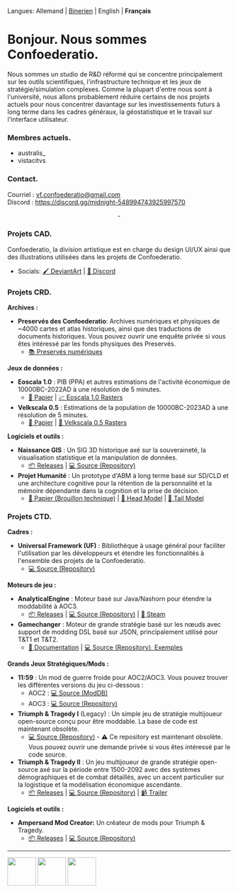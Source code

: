 Langues: Allemand | [Binerien](https://github.com/Confoederatio/Confoederatio/blob/main/README_BN.md) | English | **Français**

# Bonjour. Nous sommes Confoederatio.

Nous sommes un studio de R&D réformé qui se concentre principalement sur les outils scientifiques, l'infrastructure technique et les jeux de stratégie/simulation complexes. Comme la plupart d'entre nous sont à l'université, nous allons probablement réduire certains de nos projets actuels pour nous concentrer davantage sur les investissements futurs à long terme dans les cadres généraux, la géostatistique et le travail sur l'interface utilisateur.

### Membres actuels.
- australis_
- vistacitvs

### Contact.

Courriel : vf.confoederatio@gmail.com<br>
Discord : https://discord.gg/midnight-548994743925997570

<div align = "center">-</div>

### Projets CAD.

Confoederatio, la division artistique est en charge du design UI/UX ainsi que des illustrations utilisées dans les projets de Confoederatio.
  - Socials: [🖌️ DeviantArt](https://www.deviantart.com/australiszero) | [💬 Discord](https://discord.com/channels/548994743925997570/964504182625296415)

### Projets CRD.
__Archives :__
- **Preservés des Confoederatio**: Archives numériques et physiques de ~4000 cartes et atlas historiques, ainsi que des traductions de documents historiques. Vous pouvez ouvrir une enquête privée si vous êtes intéressé par les fonds physiques des Preservés.
  - [📚 Preservés numériques](https://discord.com/channels/548994743925997570/1087880811501600788)

__Jeux de données :__
- **Eoscala 1.0** : PIB (PPA) et autres estimations de l'activité économique de 10000BC-2022AD à une résolution de 5 minutes.
  - [📝 Papier](https://github.com/Confoederatio/Eoscala-Velkscala/blob/main/Eoscala%201.0-Velkscala%200.5%20-%20A%20Gridded%20Reconstruction%20of%20Global%20GDP%20and%20Population%20from%2010000BC%20to%20the%20Present.pdf) | [📈 Eoscala 1.0 Rasters](https://github.com/Confoederatio/Eoscala-Velkscala/tree/main/eoscala_1.0)
- **Velkscala 0.5** : Estimations de la population de 10000BC-2023AD à une résolution de 5 minutes.
  - [📝 Papier](https://github.com/Confoederatio/Eoscala-Velkscala/blob/main/Eoscala%201.0-Velkscala%200.5%20-%20A%20Gridded%20Reconstruction%20of%20Global%20GDP%20and%20Population%20from%2010000BC%20to%20the%20Present.pdf) | [👥 Velkscala 0.5 Rasters](https://github.com/Confoederatio/Eoscala-Velkscala/tree/main/velkscala_0.5)

__Logiciels et outils :__
- **Naissance GIS** : Un SIG 3D historique axé sur la souveraineté, la visualisation statistique et la manipulation de données.
  - [📦 Releases](https://github.com/Confoederatio/Naissance/releases) | [:computer: Source (Repository)](https://github.com/Confoederatio/Naissance)
- **Projet Humanité** : Un prototype d'ABM à long terme basé sur SD/CLD et une architecture cognitive pour la rétention de la personnalité et la mémoire dépendante dans la cognition et la prise de décision.
  - [📝 Papier (Brouillon technique)](https://docs.google.com/document/d/1pmYnD0pVYnxatR96WDLCmsKMFMa_4ROOBp_nt2eg8hY/edit?usp=sharing) | [🧠 Head Model](https://drive.google.com/file/d/1nligSIH0zylj2unhM5-ir3MLNQuIjUvJ/view?usp=sharing) | [:bug: Tail Model](https://drive.google.com/file/d/1w4x3bH_XQqSvrUZIVc_Jn-eNEYt5R90s/view?usp=sharing)

### Projets CTD.
__Cadres :__
- **Universal Framework (UF)** : Bibliothèque à usage général pour faciliter l'utilisation par les développeurs et étendre les fonctionnalités à l'ensemble des projets de la Confoederatio.
  - [💻 Source (Repository)](https://github.com/Confoederatio/UniversalFramework)

__Moteurs de jeu :__
- **AnalyticalEngine** : Moteur basé sur Java/Nashorn pour étendre la moddabilité à AOC3.
  - [📦 Releases](https://github.com/Confoederatio/AnalyticalEngine/releases) | [💻 Source (Repository)](https://github.com/Confoederatio/AnalyticalEngine/releases) | [🚂 Steam](https://steamcommunity.com/sharedfiles/filedetails/?id=3429582135)
- **Gamechanger** : Moteur de grande stratégie basé sur les nœuds avec support de modding DSL basé sur JSON, principalement utilisé pour T&T1 et T&T2.
  - [📑 Documentation](https://docs.google.com/document/d/1uLfSMooByn0jtm6hfKK8rn8c9Qj9FCWv8JibFgOQwhc/edit?usp=sharing) | [💻 Source (Repository), Exemples](https://github.com/Confoederatio/TriumphAndTragedy/tree/main/common)
  
__Grands Jeux Stratégiques/Mods :__
- **11:59** : Un mod de guerre froide pour AOC2/AOC3. Vous pouvez trouver les différentes versions du jeu ci-dessous :
  - AOC2 : [💻 Source (ModDB)](https://www.moddb.com/mods/1159-a-cold-war-mod)
  - AOC3 : [💻 Source (Repository)](https://github.com/Confoederatio/AnalyticalEngine/tree/main/src/mods/11.59)
- **Triumph & Tragedy I** (Legacy) : Un simple jeu de stratégie multijoueur open-source conçu pour être moddable. La base de code est maintenant obsolète.
  - [💻 Source (Repository)](https://github.com/Confoederatio/Project-1858---Ampersand-RP5) - :warning: Ce repository est maintenant obsolète. Vous pouvez ouvrir une demande privée si vous êtes intéressé par le code source.
- **Triumph & Tragedy II** : Un jeu multijoueur de grande stratégie open-source axé sur la période entre 1500-2092 avec des systèmes démographiques et de combat détaillés, avec un accent particulier sur la logistique et la modélisation économique ascendante.
  - [📦 Releases](https://github.com/Confoederatio/TriumphAndTragedy/releases) | [💻 Source (Repository)](https://github.com/Confoederatio/TriumphAndTragedy) | [📹 Trailer](https://www.youtube.com/watch?v=JGFcmBfLEp0)

__Logiciels et outils :__
- **Ampersand Mod Creator:** Un créateur de mods pour Triumph & Tragedy.
  - [📦 Releases](https://github.com/Confoederatio/Ampersand-Mod-Creator/releases) | [💻 Source (Repository)](https://github.com/Confoederatio/Ampersand-Mod-Creator)

---

<img src = "https://i.postimg.cc/FKyWCxNh/cad-light-logo.png" height = "64"> <img src = "https://i.postimg.cc/8CKkNXk2/crd-light-logo.png" height = "64"> <img src = "https://i.postimg.cc/hjTYphY2/ctd-light-logo.png" height = "64">
